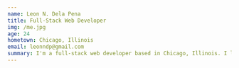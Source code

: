 ```yaml
---
name: Leon N. Dela Pena
title: Full-Stack Web Developer
img: /me.jpg
age: 24
hometown: Chicago, Illinois
email: leonndp@gmail.com
summary: I'm a full-stack web developer based in Chicago, Illinois. I learned JavaScript back in 2017 and eventually expanded my toolkit to include its related frameworks such as Express and React. Programming is an ever-changing field and I challenge myself to learn the newest technologies; outside of web development I'm also interested in eventaully tackling the fields of Augmented Reality and Machine Learning. Below you can see a list of technologies I'm familiar with as well as projects I have accomplished.
---
```

